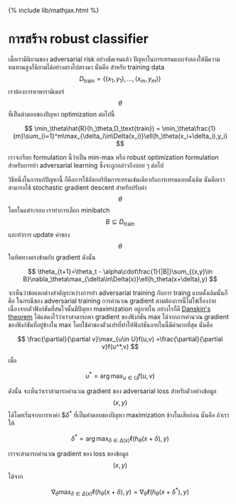 {% include lib/mathjax.html %}
#  การสร้าง robust classifier

เมื่อเรามีนิยามของ adversarial risk อย่างชัดเจนแล้ว ปัญหาในการเทรนแบบจำลองให้มีความทนทานสูงก็นิยามได้อย่างตรงไปตรงมา นั่นคือ สำหรับ training data $$D_\text{train}=\{(x_1,y_1),\dots,(x_m,y_m)\}$$ เราต้องการหาพารามิเตอร์ $$\theta$$ ที่เป็นตำตอบของปัญหา optimization ต่อไปนี้

$$
\min_\theta\hat{R}(h_\theta,D_\text{train}) = \min_\theta\frac{1}{m}\sum_{i=1}^m\max_{\delta_i\in\Delta(x_i)}\ell(h_\theta(x_i+\delta_i),y_i)
$$

เราจะเรียก formulation นี้ว่าเป็น min-max หรือ robust optimization formulation สำหรับการทำ adversarial learning ซึ่งจะถูกกล่าวถึงบ่อย ๆ ต่อไป

วิธีหนึ่งในการแก้ปัญหานี้ ก็คือการใช้อัลกอริทึมการเทรนเช่นเดียวกับการเทรนแบบดั้งเดิม นั่นคือเราสามารถใช้ stochastic gradient descent สำหรับปรับค่า $$\theta$$ โดยในแต่ระรอบ เราทำการเลือก minibatch $$B\subseteq D_\text{train}$$ และทำการ update ค่าของ $$\theta$$ ในทิศทางตรงข้ามกับ gradient ดังนั้น

$$
\theta_{t+1}=\theta_t - \alpha\cdot\frac{1}{|B|}\sum_{(x,y)\in B}\nabla_\theta\max_{\delta\in\Delta(x)}\ell(h_theta(x+\delta),y)
$$

จะเห็นว่าข้อแตกต่างสำคัญระหว่างการทำ adversarial training กับการ traing แบบดั้งเดิมนั้นก็คือ ในกรณีของ adversarial training การคำนวณ gradient ตามต้องการนี้ไม่ใช่เรื่องง่าย เนื่องจากตัวฟังก์ชันที่สนใจนั้นมีปัญหา maximization อยู่ภายใน อย่างไรก็ดี [Danskin's theorem](https://en.wikipedia.org/wiki/Danskin's_theorem) ได้แสดงไว้ว่าเราสามารถหา gradient ของฟังก์ชัน max ได้จากการคำนวณ gradient ของฟังก์ชันที่อยู่ข้างใน max โดยใช้ค่าของตัวแปรที่ทำให้ฟังก์ชันภายในนี้มีค่ามากที่สุด นั่นคือ

$$
\frac{\partial}{\partial v}\max_{u\in U}f(u,v) =\frac{\partial}{\partial v}f(u^*,v)
$$

เมื่อ 

$$
u^*=\arg\max_{u\in U}f(u,v)
$$

ดังนั้น จะเห็นว่าเราสามารถคำนวณ gradient ของ adversarial loss สำหรับตัวอย่างข้อมูล $$(x,y)$$  ได้โดยเริ่มจากการหาค่า $$\delta^*$ ที่เป็นคำตอบของปัญหา maximization ข้างในเสียก่อน นั่นคือ ถ้าเราให้

$$
\delta^*=\arg\max_{\delta\in\Delta(x)}\ell(h_\theta(x+\delta),y)
$$

เราจะสามารถคำนวณ gradient ของ loss ของข้อมูล $$(x,y)$$ ได้จาก

$$
\nabla_\theta\max_{\delta\in\Delta(x)}\ell(h_\theta(x+\delta),y) = \nabla_\theta\ell(h_\theta(x+\delta^*),y)
$$

